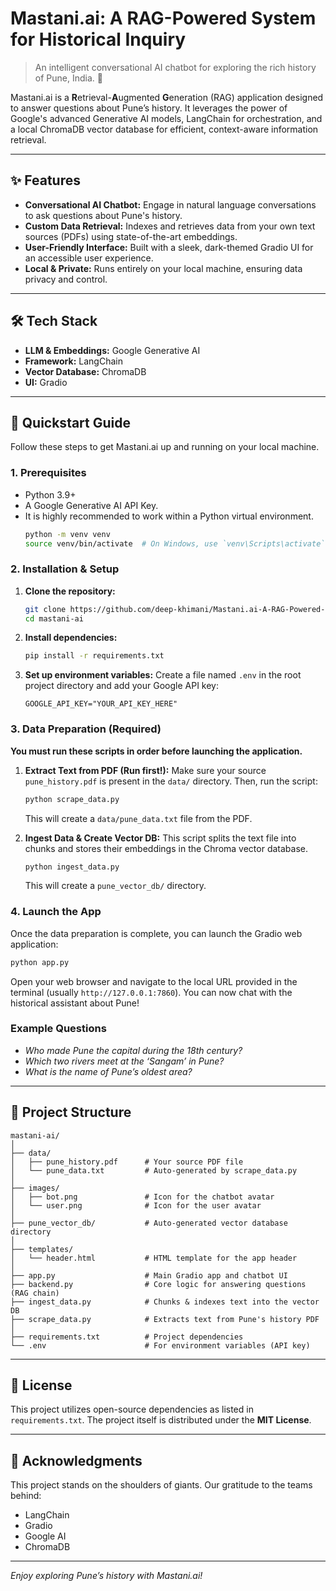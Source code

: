 # Mastani.ai: A RAG-Powered System for Historical Inquiry

[](https://opensource.org/licenses/MIT)
[](https://www.python.org/downloads/)

> An intelligent conversational AI chatbot for exploring the rich history of Pune, India. 🤖

Mastani.ai is a **R**etrieval-**A**ugmented **G**eneration (RAG) application designed to answer questions about Pune’s history. It leverages the power of Google's advanced Generative AI models, LangChain for orchestration, and a local ChromaDB vector database for efficient, context-aware information retrieval.

-----

## ✨ Features

  - **Conversational AI Chatbot:** Engage in natural language conversations to ask questions about Pune's history.
  - **Custom Data Retrieval:** Indexes and retrieves data from your own text sources (PDFs) using state-of-the-art embeddings.
  - **User-Friendly Interface:** Built with a sleek, dark-themed Gradio UI for an accessible user experience.
  - **Local & Private:** Runs entirely on your local machine, ensuring data privacy and control.

-----

## 🛠️ Tech Stack

  - **LLM & Embeddings:** Google Generative AI
  - **Framework:** LangChain
  - **Vector Database:** ChromaDB
  - **UI:** Gradio

-----

## 🚀 Quickstart Guide

Follow these steps to get Mastani.ai up and running on your local machine.

### 1\. Prerequisites

  - Python 3.9+
  - A Google Generative AI API Key.
  - It is highly recommended to work within a Python virtual environment.
    ```bash
    python -m venv venv
    source venv/bin/activate  # On Windows, use `venv\Scripts\activate`
    ```

### 2\. Installation & Setup

1.  **Clone the repository:**
    ```bash
    git clone https://github.com/deep-khimani/Mastani.ai-A-RAG-Powered-System-for-Historical-Inquiry.git
    cd mastani-ai
    ```
2.  **Install dependencies:**
    ```bash
    pip install -r requirements.txt
    ```
3.  **Set up environment variables:**
    Create a file named `.env` in the root project directory and add your Google API key:
    ```
    GOOGLE_API_KEY="YOUR_API_KEY_HERE"
    ```

### 3\. Data Preparation (Required)

**You must run these scripts in order before launching the application.**

1.  **Extract Text from PDF (Run first\!):**
    Make sure your source `pune_history.pdf` is present in the `data/` directory. Then, run the script:

    ```bash
    python scrape_data.py
    ```

    This will create a `data/pune_data.txt` file from the PDF.

2.  **Ingest Data & Create Vector DB:**
    This script splits the text file into chunks and stores their embeddings in the Chroma vector database.

    ```bash
    python ingest_data.py
    ```

    This will create a `pune_vector_db/` directory.

### 4\. Launch the App

Once the data preparation is complete, you can launch the Gradio web application:

```bash
python app.py
```

Open your web browser and navigate to the local URL provided in the terminal (usually `http://127.0.0.1:7860`). You can now chat with the historical assistant about Pune\!

### Example Questions

  - *Who made Pune the capital during the 18th century?*
  - *Which two rivers meet at the ‘Sangam’ in Pune?*
  - *What is the name of Pune’s oldest area?*

-----

## 📂 Project Structure

```
mastani-ai/
│
├── data/
│   ├── pune_history.pdf      # Your source PDF file
│   └── pune_data.txt         # Auto-generated by scrape_data.py
│
├── images/
│   ├── bot.png               # Icon for the chatbot avatar
│   └── user.png              # Icon for the user avatar
│
├── pune_vector_db/           # Auto-generated vector database directory
│
├── templates/
│   └── header.html           # HTML template for the app header
│
├── app.py                    # Main Gradio app and chatbot UI
├── backend.py                # Core logic for answering questions (RAG chain)
├── ingest_data.py            # Chunks & indexes text into the vector DB
├── scrape_data.py            # Extracts text from Pune's history PDF
│
├── requirements.txt          # Project dependencies
└── .env                      # For environment variables (API key)
```

-----

## 📜 License

This project utilizes open-source dependencies as listed in `requirements.txt`. The project itself is distributed under the **MIT License**.

-----

## 🙏 Acknowledgments

This project stands on the shoulders of giants. Our gratitude to the teams behind:

  - LangChain
  - Gradio
  - Google AI
  - ChromaDB

-----

*Enjoy exploring Pune’s history with Mastani.ai\!*
